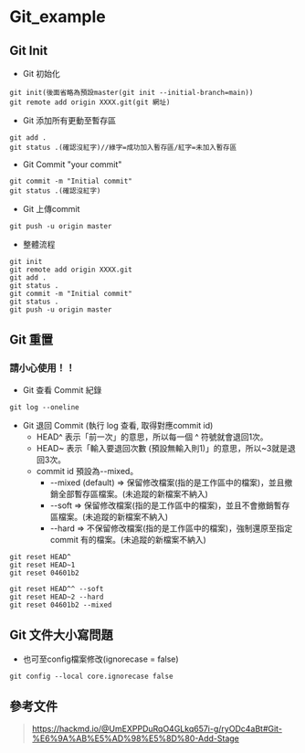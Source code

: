 # Git_example

## Git Init

- Git 初始化
```
git init(後面省略為預設master(git init --initial-branch=main))
git remote add origin XXXX.git(git 網址)
```

- Git 添加所有更動至暫存區
```
git add .
git status .(確認沒紅字)//綠字=成功加入暫存區/紅字=未加入暫存區
```

- Git Commit "your commit"
```
git commit -m "Initial commit"
git status .(確認沒紅字)
```

- Git 上傳commit
```
git push -u origin master
```

- 整體流程
```
git init
git remote add origin XXXX.git
git add .
git status .
git commit -m "Initial commit"
git status .
git push -u origin master
```

## Git 重置 
### 請小心使用！！
- Git 查看 Commit 紀錄
```
git log --oneline
```

- Git 退回 Commit (執行 log 查看, 取得對應commit id)
  - HEAD^ 表示「前一次」的意思，所以每一個 ^ 符號就會退回1次。
  - HEAD~ 表示「輸入要退回次數 (預設無輸入則1)」的意思，所以~3就是退回3次。
  - commit id 預設為--mixed。
    - --mixed (default) => 保留修改檔案(指的是工作區中的檔案)，並且撤銷全部暫存區檔案。(未追蹤的新檔案不納入)
    - --soft => 保留修改檔案(指的是工作區中的檔案)，並且不會撤銷暫存區檔案。(未追蹤的新檔案不納入)
    - --hard => 不保留修改檔案(指的是工作區中的檔案)，強制還原至指定 commit 有的檔案。(未追蹤的新檔案不納入)
```
git reset HEAD^
git reset HEAD~1
git reset 04601b2

git reset HEAD^^ --soft
git reset HEAD~2 --hard
git reset 04601b2 --mixed
```

## Git 文件大小寫問題

- 也可至config檔案修改(ignorecase = false)
```
git config --local core.ignorecase false
```

## 參考文件

>https://hackmd.io/@UmEXPPDuRqO4GLkq657i-g/ryODc4aBt#Git-%E6%9A%AB%E5%AD%98%E5%8D%80-Add-Stage
